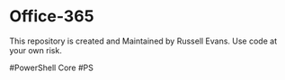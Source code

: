 # Office-365

This repository is created and Maintained by Russell Evans. Use code at your own risk.

#PowerShell Core
#PS


